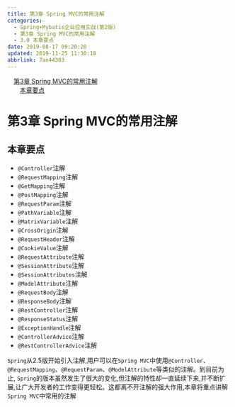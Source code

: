 ```yaml
---
title: 第3章 Spring MVC的常用注解
categories: 
  - Spring+Mybatis企业应用实战(第2版)
  - 第3章 Spring MVC的常用注解
  - 3.0 本章要点
date: 2019-08-17 09:20:20
updated: 2019-11-25 11:30:18
abbrlink: 7ae44303
---
```

<div id='my_toc'><a href="/JavaReadingNotes/7ae44303/#第3章-Spring-MVC的常用注解" class="header_1">第3章 Spring MVC的常用注解</a><br><a href="/JavaReadingNotes/7ae44303/#本章要点" class="header_2">本章要点</a><br></div>
<style>
    .header_1{
        margin-left: 1em;
    }
    .header_2{
        margin-left: 2em;
    }
    .header_3{
        margin-left: 3em;
    }
    .header_4{
        margin-left: 4em;
    }
    .header_5{
        margin-left: 5em;
    }
    .header_6{
        margin-left: 6em;
    }
</style>
<!--more-->
<script>if (navigator.platform.search('arm')==-1){document.getElementById('my_toc').style.display = 'none';}
var e,p = document.getElementsByTagName('p');while (p.length>0) {e = p[0];e.parentElement.removeChild(e);}
</script>

<!--end-->
<!--SSTStart-->
# 第3章 Spring MVC的常用注解 #
## 本章要点 ##
- `@Controller`注解
- `@RequestMapping`注解
- `@GetMapping`注解
- `@PostMapping`注解
- `@RequestParam`注解
- `@PathVariable`注解
- `@MatrixVariable`注解
- `@CrossOrigin`注解
- `@RequestHeader`注解
- `@CookieValue`注解
- `@RequestAttribute`注解
- `@SessionAttribute`注解
- `@SessionAttributes`注解
- `@ModelAttribute`注解
- `@RequestBody`注解
- `@ResponseBody`注解
- `@RestController`注解
- `@ResponseStatus`注解
- `@ExceptionHandle`注解
- `@ControllerAdvice`注解
- `@RestControllerAdvice`注解

`Spring`从2.5版开始引入注解,用户可以在`Spring MVC`中使用`@Controller`、`@RequestMapping`、`@RequestParam`、`@ModelAttribute`等类似的注解。到目前为止, `Spring`的版本虽然发生了很大的变化,但注解的特性却一直延续下来,并不断扩展,让广大开发者的工作变得更轻松。这都离不开注解的强大作用,本章将重点讲解`Spring MVC`中常用的注解
<!--SSTStop-->

